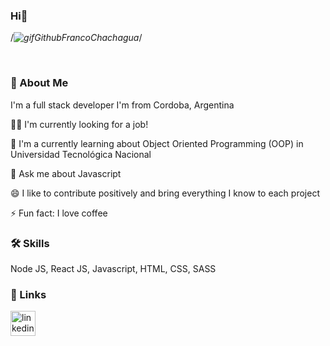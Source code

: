 ### Hi👋 

/*![gifGithubFrancoChachagua](https://user-images.githubusercontent.com/84291744/227553549-a07e4ab8-ba26-4fa8-b9b2-0334cc823282.gif)*/


<br>

### 🚀 About Me
I'm a full stack developer
I'm from Cordoba, Argentina

👩‍💻 I'm currently looking for a job!

🧠 I'm a currently learning about Object Oriented Programming (OOP) in Universidad Tecnológica Nacional

💬 Ask me about Javascript

😄 I like to contribute positively and bring everything I know to each project

⚡️ Fun fact: I love coffee

### 🛠 Skills
Node JS, React JS, Javascript, HTML, CSS, SASS

### 🔗 Links
[<img src='https://cdn-icons-png.flaticon.com/512/3991/3991775.png' alt='linkedin' height='40' >](https://www.linkedin.com/in/franco-chachagua-595421241/)

